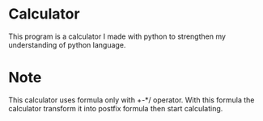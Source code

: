 # Calculator
This program is a calculator I made with python to strengthen my understanding of python language. 
# Note
This calculator uses formula only with +-*/ operator. With this formula the calculator transform it into postfix formula then start calculating.
